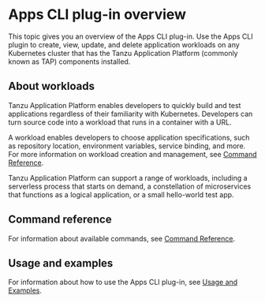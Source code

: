 # Apps CLI plug-in overview

This topic gives you an overview of the Apps CLI plug-in. Use the Apps CLI plugin to create, view, update, and delete application workloads on any Kubernetes cluster that has the Tanzu Application Platform (commonly known as TAP) components installed.

## <a id='about'></a>About workloads

Tanzu Application Platform enables developers to quickly build and test applications regardless of their familiarity with Kubernetes.
Developers can turn source code into a workload that runs in a container with a URL.

A workload enables developers to choose application specifications, such as repository location, environment variables, service binding, and more.
For more information on workload creation and management, see [Command Reference](command-reference.md).

Tanzu Application Platform can support a range of workloads, including a serverless process that starts on demand, a constellation of microservices that functions as a logical application, or a small hello-world test app.

## <a id='command-reference'></a>Command reference

For information about available commands, see [Command Reference](command-reference.md).

## <a id='usage-and-examples'></a>Usage and examples

For information about how to use the Apps CLI plug-in, see [Usage and Examples](usage.md).
